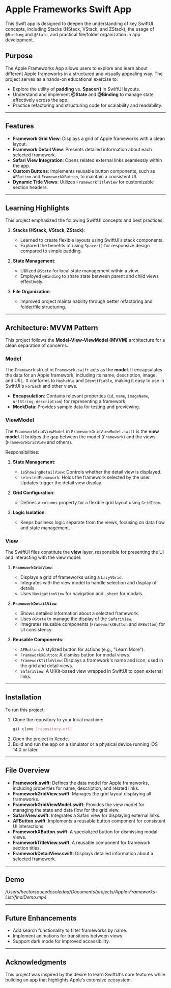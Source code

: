 
# Apple Frameworks Swift App

This Swift app is designed to deepen the understanding of key SwiftUI concepts, including Stacks (HStack, VStack, and ZStack), the usage of `@Binding` and `@State`, and practical file/folder organization in app development.

## Purpose

The Apple Frameworks App allows users to explore and learn about different Apple frameworks in a structured and visually appealing way. The project serves as a hands-on educational exercise to:

- Explore the utility of **padding** vs. **Spacer()** in SwiftUI layouts.
- Understand and implement **@State** and **@Binding** to manage state effectively across the app.
- Practice refactoring and structuring code for scalability and readability.

---

## Features

- **Framework Grid View**: Displays a grid of Apple frameworks with a clean layout.
- **Framework Detail View**: Presents detailed information about each selected framework.
- **Safari View Integration**: Opens related external links seamlessly within the app.
- **Custom Buttons**: Implements reusable button components, such as `AFButton` and `FrameworkXButton`, to maintain a consistent UI.
- **Dynamic Title Views**: Utilizes `FrameworkTitleView` for customizable section headers.

---

## Learning Highlights

This project emphasized the following SwiftUI concepts and best practices:

1. **Stacks (HStack, VStack, ZStack)**:
   - Learned to create flexible layouts using SwiftUI’s stack components.
   - Explored the benefits of using `Spacer()` for responsive design compared to simple padding.

2. **State Management**:
   - Utilized `@State` for local state management within a view.
   - Employed `@Binding` to share state between parent and child views effectively.

3. **File Organization**:
   - Improved project maintainability through better refactoring and folder/file structuring.

---

## Architecture: MVVM Pattern

This project follows the **Model-View-ViewModel (MVVM)** architecture for a clean separation of concerns.

### **Model**
The `Framework` struct in `Framework.swift` acts as the **model**. It encapsulates the data for an Apple framework, including its name, description, image, and URL. It conforms to `Hashable` and `Identifiable`, making it easy to use in SwiftUI's `ForEach` and other views.

- **Encapsulation**: Contains relevant properties (`id`, `name`, `imageName`, `urlString`, `description`) for representing a framework.
- **MockData**: Provides sample data for testing and previewing.

### **ViewModel**
The `FrameworkGridViewModel` in `FrameworkGridViewModel.swift` is the **view model**. It bridges the gap between the model (`Framework`) and the views (`FrameworkGridView` and others).

Responsibilities:
1. **State Management**:
   - `isShowingDetailView`: Controls whether the detail view is displayed.
   - `selectedFramework`: Holds the framework selected by the user. Updates trigger the detail view display.

2. **Grid Configuration**:
   - Defines a `columns` property for a flexible grid layout using `GridItem`.

3. **Logic Isolation**:
   - Keeps business logic separate from the views, focusing on data flow and state management.

### **View**
The SwiftUI files constitute the **view** layer, responsible for presenting the UI and interacting with the view model:

1. **`FrameworkGridView`**:
   - Displays a grid of frameworks using a `LazyVGrid`.
   - Integrates with the view model to handle selection and display of details.
   - Uses `NavigationView` for navigation and `.sheet` for modals.

2. **`FrameworkDetailView`**:
   - Shows detailed information about a selected framework.
   - Uses `@State` to manage the display of the `SafariView`.
   - Integrates reusable components (`FrameworkXButton` and `AFButton`) for UI consistency.

3. **Reusable Components**:
   - `AFButton`: A stylized button for actions (e.g., "Learn More").
   - `FrameworkXButton`: A dismiss button for modal views.
   - `FrameworkTitleView`: Displays a framework's name and icon, used in the grid and detail views.
   - `SafariView`: A UIKit-based view wrapped in SwiftUI to open external links.

---

## Installation

To run this project:

1. Clone the repository to your local machine:
   ```bash
   git clone [repository-url]
   ```
2. Open the project in Xcode.
3. Build and run the app on a simulator or a physical device running iOS 14.0 or later.

---

## File Overview

- **Framework.swift**: Defines the data model for Apple frameworks, including properties for name, description, and related links.
- **FrameworkGridView.swift**: Manages the grid layout displaying all frameworks.
- **FrameworkGridViewModel.swift**: Provides the view model for managing the state and data flow for the grid view.
- **SafariView.swift**: Integrates a Safari view for displaying external links.
- **AFButton.swift**: Implements a reusable button component for consistent UI interactions.
- **FrameworkXButton.swift**: A specialized button for dismissing modal views.
- **FrameworkTitleView.swift**: A reusable component for framework section titles.
- **FrameworkDetailView.swift**: Displays detailed information about a selected framework.

---

## Demo

*/Users/hectorsaucedosoledad/Documents/projects/Apple-Frameworks-List/finalDemo.mp4*

---

## Future Enhancements

- Add search functionality to filter frameworks by name.
- Implement animations for transitions between views.
- Support dark mode for improved accessibility.

---

## Acknowledgments

This project was inspired by the desire to learn SwiftUI's core features while building an app that highlights Apple’s extensive ecosystem.

